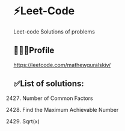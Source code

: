 # ⚡Leet-Code
Leet-code Solutions of problems

## 👨🏻‍💻Profile
https://leetcode.com/mathewguralskiy/

## ✅List of solutions:
2427. Number of Common Factors

2769. Find the Maximum Achievable Number

69. Sqrt(x)
